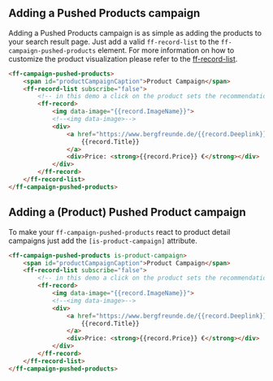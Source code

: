 ## Adding a Pushed Products campaign
Adding a Pushed Products campaign is as simple as adding the products to your search result page. Just add a valid `ff-record-list` to the `ff-campaign-pushed-products` element. For more information on how to customize the product visualization please refer to the [ff-record-list](/documentation/3.0/ff-record-list).

```html
<ff-campaign-pushed-products>
    <span id="productCampaignCaption">Product Campaign</span>
    <ff-record-list subscribe="false">
        <!-- in this demo a click on the product sets the recommendation product-->
        <ff-record>
            <img data-image="{{record.ImageName}}">
            <!--<img data-image>-->
            <div>
                <a href="https://www.bergfreunde.de/{{record.Deeplink}}" data-action="redirect">
                    {{record.Title}}
                </a>
                <div>Price: <strong>{{record.Price}} €</strong></div>
            </div>
        </ff-record>
    </ff-record-list>
</ff-campaign-pushed-products>
```

## Adding a (Product) Pushed Product campaign
To make your `ff-campaign-pushed-products` react to product detail campaigns just add the `[is-product-campaign]` attribute.

```html
<ff-campaign-pushed-products is-product-campaign>
    <span id="productCampaignCaption">Product Campaign</span>
    <ff-record-list subscribe="false">
        <!-- in this demo a click on the product sets the recommendation product-->
        <ff-record>
            <img data-image="{{record.ImageName}}">
            <!--<img data-image>-->
            <div>
                <a href="https://www.bergfreunde.de/{{record.Deeplink}}" data-action="redirect">
                    {{record.Title}}
                </a>
                <div>Price: <strong>{{record.Price}} €</strong></div>
            </div>
        </ff-record>
    </ff-record-list>
</ff-campaign-pushed-products>
```
